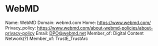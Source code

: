 
# WebMD

Name: WebMD
Domain: webmd.com
Home: https://www.webmd.com/
Privacy_policy: https://www.webmd.com/about-webmd-policies/about-privacy-policy
Email: DPO@webmd.net
Member_of: Digital Content Network(?)
Member_of: TrustE_TrustArc
